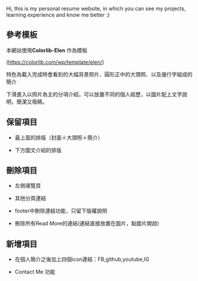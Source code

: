 Hi, this is my personal resume website, in which you can see my projects, learning experience and know me better :)


## 參考模板

本網站使用**Colorlib-Elen** 作為模板

(https://colorlib.com/wp/template/elen/)

特色為載入完成時會看到的大幅背景照片、圓形正中的大頭照、以及幾行字組成的簡介

下滑進入以照片為主的分項介紹，可以放置不同的個人經歷，以圖片配上文字說明，簡潔又吸睛。


## 保留項目

* 最上面的排版（封面＋大頭照＋簡介）

* 下方圖文介紹的排版


## 刪除項目

* 左側導覽頁<aside>

* 其他分頁連結

* footer中刪除連結功能，只留下版權說明

* 刪除所有Read More的連結(連結直接放置在圖片，點圖片開啟)

## 新增項目

* 在個人簡介之後加上四個icon連結：FB,github,youtube,IG

* Contact Me 功能
